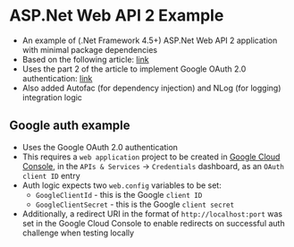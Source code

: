 # ASP.Net Web API 2 Example
- An example of (.Net Framework 4.5+) ASP.Net Web API 2 application with minimal package dependencies
- Based on the following article: [link](https://thompsonhomero.wordpress.com/2015/01/21/creating-a-clean-web-api-2-project-with-external-authentication/)
- Uses the part 2 of the article to implement Google OAuth 2.0 authentication: [link](https://thompsonhomero.wordpress.com/2015/01/21/creating-a-clean-web-api-2-project-with-external-authentication-part-2/)
- Also added Autofac (for dependency injection) and NLog (for logging) integration logic

## Google auth example
- Uses the Google OAuth 2.0 authentication
- This requires a `web application` project to be created in [Google Cloud Console](https://console.cloud.google.com), in the `APIs & Services` -> `Credentials` dashboard, as an `OAuth client ID` entry
- Auth logic expects two `web.config` variables to be set:
  - `GoogleClientId` - this is the Google `client ID`
  - `GoogleClientSecret` - this is the Google `client secret`
- Additionally, a redirect URI in the format of `http://localhost:port` was set in the Google Cloud Console to enable redirects on successful auth challenge when testing locally